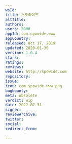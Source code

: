 ```yaml
---
wsId: 
title: 스포와이드
altTitle: 
authors: 
users: 5000
appId: com.spowide.www
appCountry: 
released: Oct 17, 2019
updated: 2020-01-30
version: 1.0.4
stars: 
ratings: 
reviews: 
website: http://spowide.com
repository: 
issue: 
icon: com.spowide.www.png
bugbounty: 
meta: obsolete
verdict: wip
date: 2022-07-31
signer: 
reviewArchive: 
twitter: 
social: 
redirect_from: 

---
```


